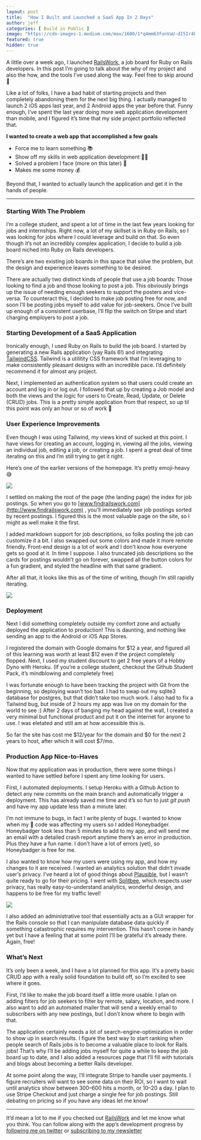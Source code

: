 ```yaml
---
layout: post
title:  "How I Built and Launched a SaaS App In 2 Days"
author: jeff
categories: [ Build in Public ]
image: "https://cdn-images-1.medium.com/max/1600/1*q4mm63fonVaU-dI5Ir4EFw.png"
featured: true
hidden: true
---
```


A little over a week ago, I launched [RailsWork](http://findrailswork.com), a job board for Ruby on Rails developers. In this post I’m going to talk about the why of my project and also the how, and the tools I’ve used along the way. Feel free to skip around 👀

Like a lot of folks, I have a bad habit of starting projects and then completely abandoning them for the next big thing. I actually managed to launch 2 iOS apps last year, and 2 Android apps the year before that. Funny enough, I’ve spent the last year doing more web application development than mobile, and I figured it’s time that my side project portfolio reflected that.

**I wanted to create a web app that accomplished a few goals**

-   Force me to learn something 📚
-   Show off my skills in web application development 🧑‍💻
-   Solved a problem I face (more on this later) 👀
-   Makes me some money 💰

Beyond that, I wanted to actually launch the application and get it in the hands of people.

----------

### Starting With The Problem

I’m a college student, and spent a lot of time in the last few years looking for jobs and internships. Right now, a lot of my skillset is in Ruby on Rails, so I was looking for jobs where I could leverage and build on that. So even though it’s not an incredibly complex application, I decide to build a job board niched into Ruby on Rails developers.

There’s are two existing job boards in this space that solve the problem, but the design and experience leaves something to be desired.

There are actually two distinct kinds of people that use a job boards: Those looking to find a job and those looking to post a job. This obviously brings up the issue of needing enough seekers to support the posters and vice-versa. To counteract this, I decided to make job posting free for now, and soon I’ll be posting jobs myself to add value for job-seekers. Once I’ve built up enough of a consistent userbase, I’ll flip the switch on Stripe and start charging employers to post a job.

### Starting Development of a SaaS Application

Ironically enough, I used Ruby on Rails to build the job board. I started by generating a new Rails application (yay Rails 6!) and integrating [TailwindCSS](https://tailwindcss.com/). Tailwind is a utilitity CSS framework that I’m leveraging to make consistently pleasant designs with an incredible pace. I’d definitely recommend it for almost any project.

Next, I implemented an authentication system so that users could create an account and log in or log out. I followed that up by creating a Job model and both the views and the logic for users to Create, Read, Update, or Delete (CRUD) jobs. This is a pretty simple application from that respect, so up til this point was only an hour or so of work 🥳

### User Experience Improvements

Even though I was using Tailwind, my views kind of sucked at this point. I have views for creating an account, logging in, viewing all the jobs, viewing an individual job, editing a job, or creating a job. I spent a great deal of time iterating on this and I’m still trying to get it right.

Here’s one of the earlier versions of the homepage. It’s pretty emoji-heavy 😅

![](https://cdn-images-1.medium.com/max/1600/1*olLY9y8RVbtQUSWhk7on7g.png)


I settled on making the root of the page (the landing page) the index for job postings. So when you go to [www.findrailswork.com](http://www.findrailswork.com) , you’ll immediately see job postings sorted by recent postings. I figured this is the most valuable page on the site, so I might as well make it the first.

I added markdown support for job descriptions, so folks posting the job can customize it a bit. I also swapped out some colors and made it more remote friendly. Front-end design is a lot of work and I don’t know how everyone gets so good at it. In time I suppose. I also truncated job descriptions so the cards for postings wouldn’t go on forever, swapped all the button colors for a fun gradient, and styled the headline with that same gradient.

After all that, it looks like this as of the time of writing, though I’m still rapidly iterating.

![](https://cdn-images-1.medium.com/max/1600/1*x2LElP8vfhJ7UYIcUFe6aw.png)



### Deployment

Next I did something completely outside my comfort zone and actually deployed the application to production! This is daunting, and nothing like sending an app to the Android or iOS App Stores.

I registered the domain with Google domains for $12 a year, and figured all of this learning was worth at least $12 even if the project completely flopped. Next, I used my student discount to get 2 free years of a Hobby Dyno with Heroku. (If you’re a college student, checkout the Github Student Pack, it’s mindblowing and completely free)

I was fortunate enough to have been tracking the project with Git from the beginning, so deploying wasn’t too bad. I had to swap out my sqlite3 database for postgres, but that didn’t take too much work. I also had to fix a Tailwind bug, but inside of 2 hours my app was live on my domain for the world to see :) After 2 days of banging my head against the wall, I created a very minimal but functional product and put it on the internet for anyone to use. I was eletated and still am at how accessible this is.

So far the site has cost me $12/year for the domain and $0 for the next 2 years to host, after which it will cost $7/mo.

### Production App Nice-to-Haves

Now that my application was in production, there were some things I wanted to have settled before I spent any time looking for users.

First, I automated deployments. I setup Heroku with a Github Action to detect any new commits on the main branch and automatically trigger a deployment. This has already saved me time and it’s so fun to just _git push_ and have my app update less than a minute later.

I’m not immune to bugs, in fact I write plenty of bugs. I wanted to know when my 💩 code was affecting my users so I added Honeybadger. Honeybadger took less than 5 minutes to add to my app, and will send me an email with a detailed crash report anytime there’s an error in production. Plus they have a fun name. I don’t have a lot of errors (yet), so Honeybadger is free for me.

I also wanted to know how my users were using my app, and how my changes to it are received. I wanted an analytics solution that didn’t invade user’s privacy. I’ve heard a lot of good things about [Plausible](https://plausible.io/), but I wasn’t quite ready to go for their pricing. I went with [Splitbee](https://splitbee.io/), which respects user privacy, has really easy-to-understand analytics, wonderful design, and happens to be free for my traffic level!

![](https://cdn-images-1.medium.com/max/1600/1*C_yGmMPeLBbYT2j3nx2iUA.png)


I also added an administrative tool that essentially acts as a GUI wrapper for the Rails console so that I can manipulate database data quickly if something catastrophic requires my intervention. This hasn’t come in handy yet but I have a feeling that at some point I’ll be grateful it’s already there. Again, free!

### What’s Next

It’s only been a week, and I have a lot planned for this app. It’s a pretty basic CRUD app with a really solid foundation to build off, so I’m excited to see where it goes.

First, I’d like to make the job board itself a little more usable. I plan on adding filters for job seekers to filter by remote, salary, location, and more. I also want to add an automated mailer that will send a weekly email to subscribers with any new postings, but I don’t know where to begin with that.

The application certainly needs a lot of search-engine-optimization in order to show up in search results. I figure the best way to start ranking when people search of Rails jobs is to become a valuable place to look for Rails jobs! That’s why I’ll be adding jobs myself for quite a while to keep the job board up to date, and I also added a resources page that I’ll fill with tutorials and blogs about becoming a better Rails developer.

At some point along the way, I’ll integrate Stripe to handle user payments. I figure recruiters will want to see some data on their ROI, so I want to wait until analytics show between 300–600 hits a month, or 10–20 a day. I plan to use Stripe Checkout and just charge a single fee for job postings. Still debating on pricing so if you have any ideas let me know!

----------

It’d mean a lot to me if you checked out [RailsWork](http://findrailswork.com) and let me know what you think. You can follow along with the app’s development progress by [following me on twitter](https://twitter.com/JeffMorhous) or [subscribing to my newsletter](https://www.getrevue.co/profile/jeffmorhous)